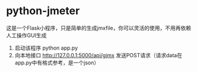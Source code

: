 # python-jmeter

这是一个Flask小程序，只是简单的生成jmxfile，你可以灵活的使用，不用再依赖人工操作GUI生成

1. 启动该程序 python app.py
2. 向本地接口 http://127.0.0.1:5000/api/gjmx 发送POST请求（请求data在app.py中有格式参考，是一个json）

